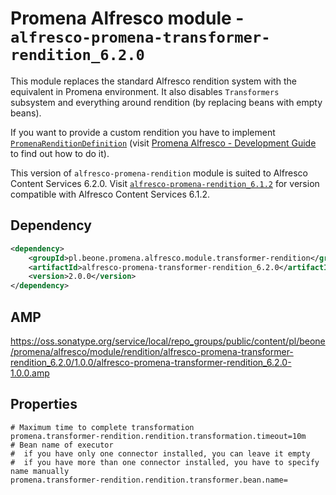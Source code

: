 # Promena Alfresco module - `alfresco-promena-transformer-rendition_6.2.0`
This module replaces the standard Alfresco rendition system with the equivalent in Promena environment. It also disables `Transformers` subsystem and everything around rendition (by replacing beans with empty beans).

If you want to provide a custom rendition you have to implement [`PromenaRenditionDefinition`](../alfresco-promena-lib-transformer-rendition/src/main/kotlin/pl/beone/promena/alfresco/lib/rendition/contract/rendition/definition/PromenaRenditionDefinition.kt) (visit [Promena Alfresco - Development Guide](./../../DEVELOPMENT-GUIDE.md) to find out how to do it).

This version of `alfresco-promena-rendition` module is suited to Alfresco Content Services 6.2.0. Visit [`alfresco-promena-rendition_6.1.2`](./../alfresco-promena-rendition_6.1.2) for version compatible with Alfresco Content Services 6.1.2.

## Dependency
```xml
<dependency>
    <groupId>pl.beone.promena.alfresco.module.transformer-rendition</groupId>
    <artifactId>alfresco-promena-transformer-rendition_6.2.0</artifactId>
    <version>2.0.0</version>
</dependency>
```

## AMP
https://oss.sonatype.org/service/local/repo_groups/public/content/pl/beone/promena/alfresco/module/rendition/alfresco-promena-transformer-rendition_6.2.0/1.0.0/alfresco-promena-transformer-rendition_6.2.0-1.0.0.amp

## Properties
```properties
# Maximum time to complete transformation
promena.transformer-rendition.rendition.transformation.timeout=10m
# Bean name of executor
#  if you have only one connector installed, you can leave it empty
#  if you have more than one connector installed, you have to specify name manually
promena.transformer-rendition.rendition.transformer.bean.name=
```